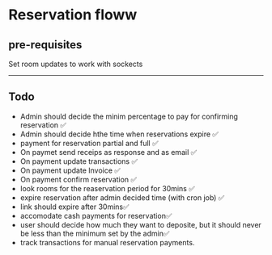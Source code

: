 # Reservation floww

## pre-requisites

Set room updates to work with sockects

---

## Todo

- Admin should decide the minim percentage to pay for confirming reservation ✅
- Admin should decide hthe time when reservations expire ✅
- payment for reservation partial and full ✅
- On paymet send receips as response and as email ✅
- On payment update transactions ✅
- On payment update Invoice ✅
- On payment confirm reservation ✅
- look rooms for the reaservation period for 30mins ✅
- expire reservation after admin decided time (with cron job) ✅
- link should expire after 30mins✅
- accomodate cash payments for reservation✅
- user should decide how much they want to deposite, but it should never be less than the minimum set by the admin✅
- track transactions for manual reservation payments.
